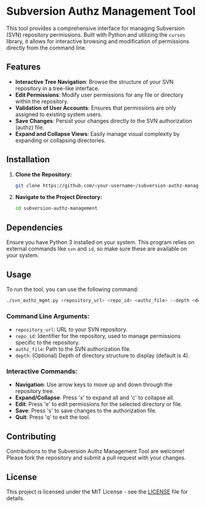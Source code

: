 # Subversion Authz Management Tool

This tool provides a comprehensive interface for managing Subversion (SVN) repository permissions. Built with Python and utilizing the `curses` library, it allows for interactive browsing and modification of permissions directly from the command line.

## Features

- **Interactive Tree Navigation**: Browse the structure of your SVN repository in a tree-like interface.
- **Edit Permissions**: Modify user permissions for any file or directory within the repository.
- **Validation of User Accounts**: Ensures that permissions are only assigned to existing system users.
- **Save Changes**: Persist your changes directly to the SVN authorization (authz) file.
- **Expand and Collapse Views**: Easily manage visual complexity by expanding or collapsing directories.

## Installation

1. **Clone the Repository:**
   ```bash
   git clone https://github.com/<your-username>/subversion-authz-management.git
   ```
2. **Navigate to the Project Directory:**
   ```bash
   cd subversion-authz-management
   ```

## Dependencies

Ensure you have Python 3 installed on your system. This program relies on external commands like `svn` and `id`, so make sure these are available on your system.

## Usage

To run the tool, you can use the following command:

```bash
./svn_authz_mgmt.py <repository_url> <repo_id> <authz_file> --depth <depth>
```

### Command Line Arguments:

- `repository_url`: URL to your SVN repository.
- `repo_id`: Identifier for the repository, used to manage permissions specific to the repository.
- `authz_file`: Path to the SVN authorization file.
- `depth`: (Optional) Depth of directory structure to display (default is 4).

### Interactive Commands:

- **Navigation**: Use arrow keys to move up and down through the repository tree.
- **Expand/Collapse**: Press 'x' to expand all and 'c' to collapse all.
- **Edit**: Press 'e' to edit permissions for the selected directory or file.
- **Save**: Press 's' to save changes to the authorization file.
- **Quit**: Press 'q' to exit the tool.

## Contributing

Contributions to the Subversion Authz Management Tool are welcome! Please fork the repository and submit a pull request with your changes.

## License

This project is licensed under the MIT License - see the [LICENSE](LICENSE) file for details.
